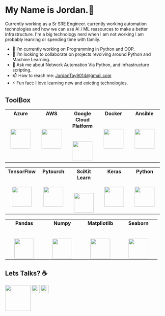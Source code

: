 # My Name is Jordan.👋

Currently working as a Sr SRE Engineer. currently working automation technologies and how we can use AI / ML reasources to make a better infrastructure. I'm a big technology nerd when I am not working I am probably leanring or spending time with family.

- 🔭 I’m currently working on Programming in Python and OOP.
- 👯 I’m looking to collaborate on projects revolving around Python and Machine Learning.
- 💬 Ask me about Network Automation Via Python, and infrastructure scripting.
- 📫 How to reach me: JordanTay9014@gmail.com
- ⚡ Fun fact: I love learning new and exicting technologies.

## ToolBox

<table>
  <tbody>
    <tr valign="top">
      <td width="20%" align="center">
        <span><strong>Azure</strong></span><br><br><br>
        <img height="64px" src="https://cdn.svgporn.com/logos/azure.svg">
      </td>
      <td width="20%" align="center">
        <span><strong>AWS</strong></span><br><br><br>
        <img height="64px" src="https://cdn.svgporn.com/logos/aws.svg">
      </td>
      <td width="20%" align="center">
        <span><strong>Google Cloud Platform</strong></span><br><br><br>
        <img height="64px" src="https://cdn.svgporn.com/logos/google-cloud-platform.svg">
      </td>
      <td width="20%" align="center">
        <span><strong>Docker</strong></span><br><br><br>
        <img height="64px" src="https://cdn.svgporn.com/logos/docker-icon.svg">
      </td>
      <td width="20%" align="center">
        <span><strong>Ansible</strong></span><br><br><br>
        <img height="64px" src="https://cdn.svgporn.com/logos/ansible.svg">
      </td>
      </tbody>
</table>
<table>
  <tbody>
    <tr valign="top">
      <td width="20%" align="center">
        <span><strong>TensorFlow</strong></span><br><br><br>
        <img height="64px" src="https://cdn.svgporn.com/logos/tensorflow.svg">
      </td>
      <td width="20%" align="center">
        <span><strong>Pytourch</strong></span><br><br><br>
        <img height="64px" src="https://cdn.svgporn.com/logos/pytorch.svg">
      </td>
      <td width="20%" align="center">
        <span><strong>SciKit Learn</strong></span><br><br><br>
        <img height="64px" src="https://scikit-learn.org/stable/_static/scikit-learn-logo-small.png">
      </td>
      <td width="20%" align="center">
        <span><strong>Keras</strong></span><br><br><br>
        <img height="64px" src="https://keras.io/img/logo.png">
      </td>
      <td width="20%" align="center">
        <span><strong>Python</strong></span><br><br><br>
        <img height="64px" src="https://cdn.svgporn.com/logos/python.svg">
      </td>
      </tbody>
</table>
<table>
  <tbody>
    <tr valign="top">
      <td width="20%" align="center">
        <span><strong>Pandas</strong></span><br><br><br>
        <img height="64px" src="https://pandas.pydata.org/pandas-docs/version/1.0.5/_static/pandas.svg">
      </td>
      <td width="20%" align="center">
         <span><strong>Numpy</strong></span><br><br><br>
        <img height="64px" src="https://numpy.org/images/logos/numpy.svg">
      </td>
      <td width="20%" align="center">
        <span><strong>Matpllotlib</strong></span><br><br><br>
        <img height="64px" src="https://external-content.duckduckgo.com/iu/?u=https%3A%2F%2Ftse1.mm.bing.net%2Fth%3Fid%3DOIP.TsUnqVC3T7qzlWe-1VAEkgHaHa%26pid%3DApi&f=1">
      </td>
      <td width="20%" align="center">
        <span><strong>Seaborn</strong></span><br><br><br>
        <img height="64px" src="https://seaborn.pydata.org/_images/scatterplot_matrix.png">
      </td>
      </tbody>
</table>

## Lets Talks? ☕

  <a href="https://www.linkedin.com/in/jordan-taylor-3555aba6/">
    <img align="left" width="84px" src="https://cdn.svgporn.com/logos/linkedin.svg" />
  </a>
  <a href="https://twitter.com/Just_Jordan_T">
    <img align="left" width="26px" src="https://cdn.svgporn.com/logos/twitter.svg" />
  </a>
  <a href="mailto:Jordantay9014@gmail.com">
    <img align="left" width="26px" src="https://cdn.svgporn.com/logos/google-gmail.svg" />
  </a>

<!--
**JustJordanT/JustJordanT** is a ✨ _special_ ✨ repository because its `README.md` (this file) appears on your GitHub profile.

Here are some ideas to get you started:

- 🔭 I’m currently working on ...
- 🌱 I’m currently learning ...
- 👯 I’m looking to collaborate on ...
- 🤔 I’m looking for help with ...
- 💬 Ask me about ...
- 📫 How to reach me: ...
- 😄 Pronouns: ...
- ⚡ Fun fact: ...

## Get in touch

**Twitter**: [JustJordanT](https://twitter.com/Just_Jordan_T)

**Personal Site**: [JustJordanT.com](JustJordanT.com)

**Linkedin**: [Jordan Taylor](https://www.linkedin.com/in/jordan-taylor-3555aba6/)
-->

